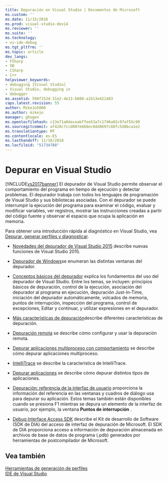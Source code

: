 ```yaml
---
title: Depuración en Visual Studio | Documentos de Microsoft
ms.custom: ''
ms.date: 11/15/2016
ms.prod: visual-studio-dev14
ms.reviewer: ''
ms.suite: ''
ms.technology:
- vs-ide-debug
ms.tgt_pltfrm: ''
ms.topic: article
dev_langs:
- FSharp
- VB
- CSharp
- C++
helpviewer_keywords:
- debugging [Visual Studio]
- Visual Studio, debugging in
- debugger
ms.assetid: 590f152d-31e2-4e13-b808-a1b13e421483
caps.latest.revision: 55
author: MikeJo5000
ms.author: mikejo
manager: ghogen
ms.openlocfilehash: c13e71a0daceabf7ee53a7c1746a82c97af55c98
ms.sourcegitcommit: af428c7ccd007e668ec0dd8697c88fc5d8bca1e2
ms.translationtype: MT
ms.contentlocale: es-ES
ms.lasthandoff: 11/16/2018
ms.locfileid: "51734788"
---
```

# <a name="debugging-in-visual-studio"></a>Depurar en Visual Studio
[!INCLUDE[vs2017banner](../includes/vs2017banner.md)]
El depurador de Visual Studio permite observar el comportamiento del programa en tiempo de ejecución y detectar problemas. El depurador trabaja con todos los lenguajes de programación de Visual Studio y sus bibliotecas asociadas. Con el depurador se puede interrumpir la ejecución del programa para examinar el código, evaluar y modificar variables, ver registros, mostrar las instrucciones creadas a partir del código fuente y observar el espacio que ocupa la aplicación en memoria.  
  
 Para obtener una introducción rápida al diagnóstico en Visual Studio, vea [Depurar, generar perfiles y diagnosticar](https://www.visualstudio.com/features/debugging-and-diagnostics-vs).  
  
-   [Novedades del depurador de Visual Studio 2015](../debugger/what’s-new-for-the-debugger-in-visual-studio-2015.md) describe nuevas funciones de Visual Studio 2015.  
  
-   [Depurador de Windows](../debugger/debugger-windows.md)se enumeran las distintas ventanas del depurador.  
  
-   [Conceptos básicos del depurador](../debugger/debugger-basics.md) explica los fundamentos del uso del depurador de Visual Studio. Entre los temas, se incluyen: principios básicos de depuración, control de la ejecución, asociación del depurador al programa en ejecución, depuración Just-In-Time, iniciación del depurador automáticamente, volcados de memoria, puntos de interrupción, inspección del programa, control de excepciones, Editar y continuar, y utilizar expresiones en el depurador.  
  
-   [Más características de depuración](../debugger/more-debugging-features.md)describe diferentes características de depuración.  
  
-   [Depuración remota](../debugger/remote-debugging.md) se describe cómo configurar y usar la depuración remota.  
  
-   [Depurar aplicaciones multiproceso con comportamiento](../debugger/debug-multithreaded-applications-in-visual-studio.md) se describe cómo depurar aplicaciones multiproceso.  
  
-   [IntelliTrace](../debugger/intellitrace.md) se describe la característica de IntelliTrace.  
  
-   [Depurar aplicaciones](../debugger/debugging-applications.md) se describe cómo depurar distintos tipos de aplicaciones.  
  
-   [Depuración: referencia de la interfaz de usuario](../debugger/debugging-user-interface-reference.md) proporciona la información del referencia en las ventanas y cuadros de diálogo usa para depurar su aplicación. Estos temas también están disponibles cuando se presiona F1 mientras se depura un elemento de la interfaz de usuario, por ejemplo, la ventana **Puntos de interrupción** .  
  
-   [Debug Interface Access SDK](../debugger/debug-interface-access/debug-interface-access-sdk.md) describe el Kit de desarrollo de Software (SDK de DIA) del acceso de interfaz de depuración de Microsoft. El SDK de DIA proporciona acceso a información de depuración almacenada en archivos de base de datos de programa (.pdb) generados por herramientas de postcompilador de Microsoft.  
  
## <a name="see-also"></a>Vea también  
 [Herramientas de generación de perfiles](../profiling/profiling-tools.md)   
 [IDE de Visual Studio](../ide/visual-studio-ide.md)







